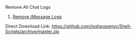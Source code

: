 Remove All Chat Logs    


1. [Remove iMessage Logs](http://github.com/joshpopenyc/Shell-Scripts/tree/master/Mac/Remove-Chat-Logs-Attachments)

Direct Download Link: <a href="https://github.com/joshpopenyc/Shell-Scripts/archive/master.zip">https://github.com/joshpopenyc/Shell-Scripts/archive/master.zip</a>
